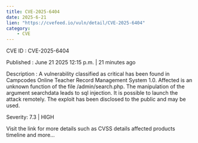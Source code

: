 ```yaml
---
title: CVE-2025-6404
date: 2025-6-21
lien: "https://cvefeed.io/vuln/detail/CVE-2025-6404"
category:
    - CVE
---
```


CVE ID : CVE-2025-6404

Published :  June 21
2025
12:15 p.m. | 21 minutes ago

Description : A vulnerability classified as critical has been found in Campcodes Online Teacher Record Management System 1.0. Affected is an unknown function of the file /admin/search.php. The manipulation of the argument searchdata leads to sql injection. It is possible to launch the attack remotely. The exploit has been disclosed to the public and may be used.

Severity: 7.3 | HIGH

Visit the link for more details
such as CVSS details
affected products
timeline
and more...
